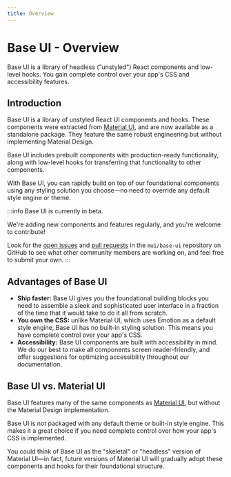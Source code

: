 ```yaml
---
title: Overview
---
```


# Base UI - Overview

<p class="description">Base UI is a library of headless ("unstyled") React components and low-level hooks. You gain complete control over your app's CSS and accessibility features.</p>

## Introduction

Base UI is a library of unstyled React UI components and hooks.
These components were extracted from [Material UI](https://mui.com/material-ui/), and are now available as a standalone package.
They feature the same robust engineering but without implementing Material Design.

Base UI includes prebuilt components with production-ready functionality, along with low-level hooks for transferring that functionality to other components.

With Base UI, you can rapidly build on top of our foundational components using any styling solution you choose—no need to override any default style engine or theme.

:::info
Base UI is currently in beta.

We're adding new components and features regularly, and you're welcome to contribute!

Look for the [open issues](https://github.com/mui/base-ui/issues) and [pull requests](https://github.com/mui/base-ui/pulls) in the `mui/base-ui` repository on GitHub to see what other community members are working on, and feel free to submit your own.
:::

## Advantages of Base UI

- **Ship faster:** Base UI gives you the foundational building blocks you need to assemble a sleek and sophisticated user interface in a fraction of the time that it would take to do it all from scratch.
- **You own the CSS:** unlike Material UI, which uses Emotion as a default style engine, Base UI has no built-in styling solution.
  This means you have complete control over your app's CSS.
- **Accessibility:** Base UI components are built with accessibility in mind.
  We do our best to make all components screen reader-friendly, and offer suggestions for optimizing accessibility throughout our documentation.

## Base UI vs. Material UI

Base UI features many of the same components as [Material UI](https://mui.com/material-ui/getting-started/), but without the Material Design implementation.

Base UI is not packaged with any default theme or built-in style engine.
This makes it a great choice if you need complete control over how your app's CSS is implemented.

You could think of Base UI as the "skeletal" or "headless" version of Material UI—in fact, future versions of Material UI will gradually adopt these components and hooks for their foundational structure.
